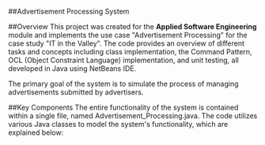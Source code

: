 ##Advertisement Processing System

##Overview
This project was created for the **Applied Software Engineering** module and implements the use case "Advertisement Processing" for the case study "IT in the Valley". The code provides an overview of different tasks and concepts including class implementation, the Command Pattern, OCL (Object Constraint Language) implementation, and unit testing, all developed in Java using NetBeans IDE.

The primary goal of the system is to simulate the process of managing advertisements submitted by advertisers. 

##Key Components
The entire functionality of the system is contained within a single file, named Advertisement_Processing.java. The code utilizes various Java classes to model the system's functionality, which are explained below:

